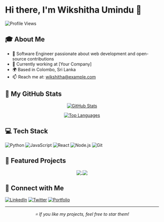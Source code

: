 # Hi there, I'm Wikshitha Umindu 👋

![Profile Views](https://komarev.com/ghpvc/?username=wikshithaumindu)

## 🎓 About Me
- 🌟 Software Engineer passionate about web development and open-source contributions
- 🏢 Currently working at [Your Company]
- 🌍 Based in Colombo, Sri Lanka
- 📫 Reach me at: wikshitha@example.com

## 🚀 My GitHub Stats

<div align="center">

[![GitHub Stats](https://github-readme-stats.vercel.app/api?username=wikshithaumindu&show_icons=true&theme=radical)](https://github.com/wikshithaumindu)

[![Top Languages](https://github-readme-stats.vercel.app/api/top-langs/?username=wikshithaumindu&layout=compact&theme=radical)](https://github.com/wikshithaumindu)

</div>

## 💻 Tech Stack
![Python](https://img.shields.io/badge/-Python-3776AB?style=flat-square&logo=python&logoColor=white)
![JavaScript](https://img.shields.io/badge/-JavaScript-F7DF1E?style=flat-square&logo=javascript&logoColor=black)
![React](https://img.shields.io/badge/-React-61DAFB?style=flat-square&logo=react&logoColor=black)
![Node.js](https://img.shields.io/badge/-Node.js-339933?style=flat-square&logo=node.js&logoColor=white)
![Git](https://img.shields.io/badge/-Git-F05032?style=flat-square&logo=git&logoColor=white)

## 🌟 Featured Projects
<div align="center">
<a href="https://github.com/wikshithaumindu/project-1">
  <img align="center" src="https://github-readme-stats.vercel.app/api/pin/?username=wikshithaumindu&repo=project-1&theme=radical" />
</a>
<a href="https://github.com/wikshithaumindu/project-2">
  <img align="center" src="https://github-readme-stats.vercel.app/api/pin/?username=wikshithaumindu&repo=project-2&theme=radical" />
</a>
</div>

## 🤝 Connect with Me
[![LinkedIn](https://img.shields.io/badge/-LinkedIn-0A66C2?style=flat-square&logo=linkedin&logoColor=white)](https://linkedin.com/in/wikshithaumindu)
[![Twitter](https://img.shields.io/badge/-Twitter-1DA1F2?style=flat-square&logo=twitter&logoColor=white)](https://twitter.com/wikshithaumindu)
[![Portfolio](https://img.shields.io/badge/-Portfolio-000000?style=flat-square&logo=react&logoColor=white)](https://wikshithaumindu.com)

---
<div align="center">
  <i>⭐️ If you like my projects, feel free to star them!</i>
</div>
